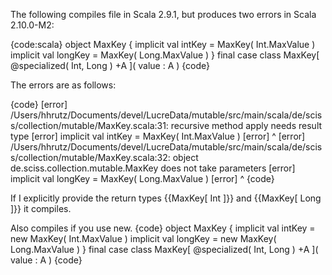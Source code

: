 The following compiles file in Scala 2.9.1, but produces two errors in Scala 2.10.0-M2:

{code:scala}
object MaxKey {
   implicit val intKey  = MaxKey( Int.MaxValue )
   implicit val longKey = MaxKey( Long.MaxValue )
}
final case class MaxKey[ @specialized( Int, Long ) +A ]( value : A )
{code}

The errors are as follows:

{code}
[error] /Users/hhrutz/Documents/devel/LucreData/mutable/src/main/scala/de/sciss/collection/mutable/MaxKey.scala:31: recursive method apply needs result type
[error]    implicit val intKey  = MaxKey( Int.MaxValue )
[error]                           ^
[error] /Users/hhrutz/Documents/devel/LucreData/mutable/src/main/scala/de/sciss/collection/mutable/MaxKey.scala:32: object de.sciss.collection.mutable.MaxKey does not take parameters
[error]    implicit val longKey = MaxKey( Long.MaxValue )
[error]                                 ^
{code}

If I explicitly provide the return types {{MaxKey[ Int ]}} and {{MaxKey[ Long ]}} it compiles.

Also compiles if you use new.
{code}
object MaxKey {
   implicit val intKey  = new MaxKey( Int.MaxValue )
   implicit val longKey = new MaxKey( Long.MaxValue )
}
final case class MaxKey[ @specialized( Int, Long ) +A ]( value : A )
{code}
